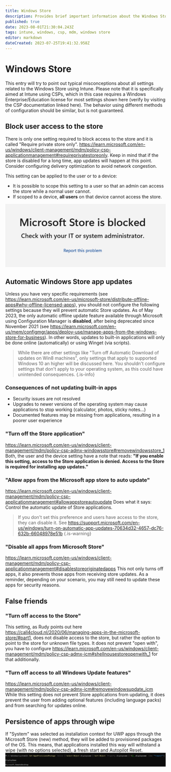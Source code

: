 ```yaml
---
title: Windows Store
description: Provides brief important information about the Windows Store
published: true
date: 2023-08-01T21:30:04.243Z
tags: intune, windows, csp, mdm, windows store
editor: markdown
dateCreated: 2023-07-25T19:41:32.958Z
---
```


# Windows Store
This entry will try to point out typical misconceptions about all settings related to the Windows Store using Intune. Please note that it is specifically aimed at Intune using CSPs, which in this case requires a Windows Enterprise/Education license for most settings shown here (verify by visiting the CSP documentation linked here). The behavior using different methods of configuration should be similar, but is not guaranteed.  

## Block user access to the store
There is only one setting required to block access to the store and it is called "Require private store only". https://learn.microsoft.com/en-us/windows/client-management/mdm/policy-csp-applicationmanagement#requireprivatestoreonly. Keep in mind that if the store is disabled for a long time, app updates will happen at this point. Consider configuring delivery optimization to avoid network congestion. 

This setting can be applied to the user or to a device:
- It is possible to scope this setting to a user so that an admin can access the store while a normal user cannot.
- If scoped to a device, **all users** on that device cannot access the store.

![microsoftstoreisblocked.png](/microsoftstoreisblocked.png)
## Automatic Windows Store app updates
Unless you have very specific requirements (see https://learn.microsoft.com/en-us/microsoft-store/distribute-offline-apps#why-offline-licensed-apps), you should not configure the following settings because they will prevent automatic Store updates. As of May 2023, the only automatic offline update feature available through Microsoft using Configuration Manager is **disabled**, after being deprecated since November 2021 (see https://learn.microsoft.com/en-us/mem/configmgr/apps/deploy-use/manage-apps-from-the-windows-store-for-business). In other words, updates to built-in applications will only be done online (automatically) or using Winget (via scripts).

> While there are other settings like "Turn off Automatic Download of updates on Win8 machines", only settings that apply to supported Windows 10 an higher will be discussed here. You shouldn't configure settings that don't apply to your operating system, as this could have unintended consequences.
{.is-info}
### Consequences of not updating built-in apps
- Security issues are not resolved
- Upgrades to newer versions of the operating system may cause applications to stop working (calculator, photos, sticky notes...)
- Documented features may be missing from applications, resulting in a poorer user experience
### "Turn off the Store application"
https://learn.microsoft.com/en-us/windows/client-management/mdm/policy-csp-admx-windowsstore#removewindowsstore_1 Both, the user and the device setting have a note that reads: 
**"If you enable this setting, access to the Store application is denied. Access to the Store is required for installing app updates."**
### "Allow apps from the Microsoft app store to auto update"
https://learn.microsoft.com/en-us/windows/client-management/mdm/policy-csp-applicationmanagement#allowappstoreautoupdate 
Does what it says: Control the automatic update of Store applications.
> If you don't set this preference and users have access to the store, they can disable it. See https://support.microsoft.com/en-us/windows/turn-on-automatic-app-updates-70634d32-4657-dc76-632b-66048978e51b
{.is-warning}
### "Disable all apps from Microsoft Store"
https://learn.microsoft.com/en-us/windows/client-management/mdm/policy-csp-applicationmanagement#disablestoreoriginatedapps 
This not only turns off apps, it also prevents those apps from receiving store updates. As a reminder, depending on your scenario, you may still need to update these apps for security reasons.
## False friends
### "Turn off access to the Store"
This setting, as Rudy points out here https://call4cloud.nl/2020/06/managing-apps-in-the-microsoft-store/#part1, does not disable access to the store, but rather the option to point to the store for unknown file types. It does not prevent "open with", you have to configure https://learn.microsoft.com/en-us/windows/client-management/mdm/policy-csp-admx-icm#shellnousestoreopenwith_1 for that additionally.
### "Turn off access to all Windows Update features"
https://learn.microsoft.com/en-us/windows/client-management/mdm/policy-csp-admx-icm#removewindowsupdate_icm
While this setting does not prevent Store applications from updating, it does prevent the user from adding optional features (including language packs) and from searching for updates online.
## Persistence of apps through wipe
If "System" was selected as installation context for UWP apps through the Microsoft Store (new) method, they will be added to provisioned packages of the OS. This means, that applications installed this way will withstand a wipe (with no options selected), a fresh start and Autopilot Reset.
![uwpaddedtoprovisionedpackage.png](/uwpaddedtoprovisionedpackage.png)